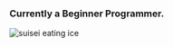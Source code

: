 ### Currently a Beginner Programmer.
![suisei eating ice](https://user-images.githubusercontent.com/114012302/205077028-b570094b-732f-4057-9efe-bc12c3556611.gif)

